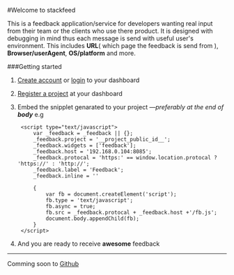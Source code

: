 [github]: http://github.com/timwax/stackfeed "View project here & clone/fork"

#Welcome to stackfeed

This is a feedback application/service for developers wanting real input from their team or the clients who use there product. It is designed with debugging in mind thus each message is send with useful user's environment. This includes **URL**( which page the feedback is send from ), **Browser/userAgent**, **OS/platform** and more.

###Getting started

1. [Create account]('/accounts/create') or [login](/accounts/login) to your dashboard
2. [Register a project]('/home#/products/add') at your dashboard
3. Embed the snipplet genarated to your project &mdash;_preferably at the end of **body**_ e.g

		<script type="text/javascript">
			var _feedback = _feedback || {};
			_feedback.project = '__project_public_id__';
			_feedback.widgets = ['feedback'];
			_feedback.host = '192.168.0.104:8085';
			_feedback.protocal = 'https:' == window.location.protocal ? 'https://' : 'http://';
			_feedback.label = 'Feedback';
			_feedback.inline = ''

			{
				var fb = document.createElement('script'); 
				fb.type = 'text/javascript'; 
				fb.async = true; 
				fb.src = _feedback.protocal + _feedback.host +'/fb.js';
				document.body.appendChild(fb);
			}
		</script>

4. And you are ready to receive __awesome__ feedback

---

Comming soon to [Github][github]